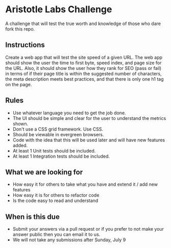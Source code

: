 # Aristotle Labs Challenge
A challenge that will test the true worth and knowledge of those who dare fork this repo.

## Instructions
Create a web app that will test the site speed of a given URL.  The web app should show the user the time to first byte, speed index, and page size for the URL.  Also, it should show the user how they rank for SEO (pass or fail) in terms of if their page title is within the suggested number of characters, the meta description meets best practices, and that there is only one h1 tag on the page.

## Rules
- Use whatever language you need to get the job done.
- The UI should be simple and clear for the user to understand the metrics shown.
- Don't use a CSS grid framework.  Use CSS.
- Should be viewable in evergreen browsers.
- Code with the idea that this will be used later and will have new features added.
- At least 1 Unit tests should be included.
- At least 1 Integration tests should be included.

## What we are looking for
- How easy it for others to take what you have and extend it / add new features
- How easy it is for others to refactor code
- Is the code easy to read and understand

## When is this due
- Submit your answers via a pull request or if you prefer to not make your answer public then you can email it to us.
- We will not take any submissions after Sunday, July 9
